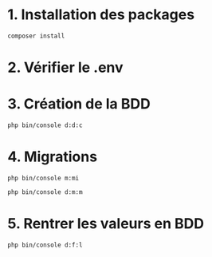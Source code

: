 # 1. Installation des packages
```
composer install
```
# 2. Vérifier le .env
# 3. Création de la BDD
```
php bin/console d:d:c
```
# 4. Migrations
```
php bin/console m:mi
```
```
php bin/console d:m:m
```
# 5. Rentrer les valeurs en BDD
```
php bin/console d:f:l
```
